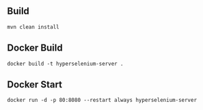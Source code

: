 ## Build

    mvn clean install

## Docker Build

    docker build -t hyperselenium-server .

## Docker Start

    docker run -d -p 80:8080 --restart always hyperselenium-server
